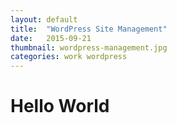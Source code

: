 ```yaml
---
layout: default
title:  "WordPress Site Management"
date:   2015-09-21
thumbnail: wordpress-management.jpg
categories: work wordpress
---
```


# Hello World
